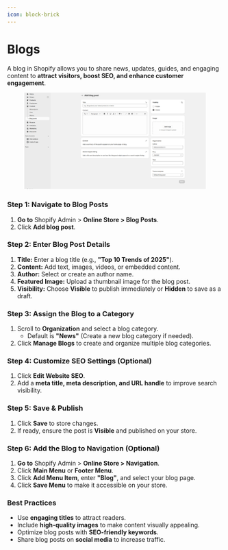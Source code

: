 ```yaml
---
icon: block-brick
---
```


# Blogs

A blog in Shopify allows you to share news, updates, guides, and engaging content to **attract visitors, boost SEO, and enhance customer engagement**.

<figure><img src="../.gitbook/assets/blog.jpg" alt=""><figcaption></figcaption></figure>

### **Step 1: Navigate to Blog Posts**

1. **Go to** Shopify Admin > **Online Store > Blog Posts**.
2. Click **Add blog post**.

### **Step 2: Enter Blog Post Details**

1. **Title:** Enter a blog title (e.g., **"Top 10  Trends of 2025"**).
2. **Content:** Add text, images, videos, or embedded content.
3. **Author:** Select or create an author name.
4. **Featured Image:** Upload a thumbnail image for the blog post.
5. **Visibility:** Choose **Visible** to publish immediately or **Hidden** to save as a draft.

### **Step 3: Assign the Blog to a Category**

1. Scroll to **Organization** and select a blog category.
   * Default is **"News"** (Create a new blog category if needed).
2. Click **Manage Blogs** to create and organize multiple blog categories.

### **Step 4: Customize SEO Settings (Optional)**

1. Click **Edit Website SEO**.
2. Add a **meta title, meta description, and URL handle** to improve search visibility.

### **Step 5: Save & Publish**

1. Click **Save** to store changes.
2. If ready, ensure the post is **Visible** and published on your store.

### **Step 6: Add the Blog to Navigation (Optional)**

1. **Go to** Shopify Admin > **Online Store > Navigation**.
2. Click **Main Menu** or **Footer Menu**.
3. Click **Add Menu Item**, enter **"Blog"**, and select your blog page.
4. Click **Save Menu** to make it accessible on your store.

### **Best Practices**

* Use **engaging titles** to attract readers.
* Include **high-quality images** to make content visually appealing.
* Optimize blog posts with **SEO-friendly keywords**.
* Share blog posts on **social media** to increase traffic.
